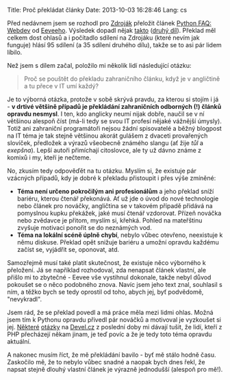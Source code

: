 Title: Proč překládat články
Date: 2013-10-03 16:28:46
Lang: cs

Před nedávnem jsem se rozhodl pro [Zdroják](http://www.zdrojak.cz/) přeložit článek [Python FAQ: Webdev](http://me.veekun.com/blog/2012/05/05/python-faq-webdev/) od [Eeveeho](http://me.veekun.com/about/). Výsledek dopadl nějak [takto](http://www.zdrojak.cz/clanky/jak-napisu-webovou-aplikaci-v-pythonu/) ([druhý díl](http://www.zdrojak.cz/clanky/jak-napisu-webovou-aplikaci-v-pythonu-2/)). Překlad měl celkem dost ohlasů a i počítadlo sdílení na Zdrojáku (které nevím jak funguje) hlásí 95 sdílení (a 35 sdílení druhého dílu), takže se to asi pár lidem líbilo.

Než jsem s dílem začal, položilo mi několik lidí následující otázku:

> Proč se pouštět do překladu zahraničního článku, když je v angličtině a tu přece v IT umí každý?

Je to výborná otázka, protože v sobě skrývá pravdu, za kterou si stojím i já - **v drtivé většině případů je překládání zahraničních odborných (!) článků opravdu nesmysl**. I ten, kdo anglicky neumí nijak dobře, naučil se v ní většinou alespoň číst (má-li tedy se svou IT profesí nějaké vážnější úmysly). Totiž ani zahraniční programátoři nejsou žádní spisovatelé a běžný blogpost na IT téma je tak stejně většinou akorát gulášem z dvaceti provařených slovíček, předložek a výrazů všeobecně známého slangu (ať žije *tůl* a *exepšna*). Lepší autoři přimíchají citoslovce, ale ty už dávno známe z komixů i my, kteří je nečteme.

No, zkusím tedy odpověďět na tu otázku. Myslím si, že existuje pár vzácných případů, kdy je dobré k překladu přistoupit i přes výše zmíněné:

- **Téma není určeno pokročilým ani profesionálům** a jeho překlad sníží bariéru, kterou čtenář překonává. Ať už jde o úvod do nové technologie nebo článek pro nováčky, angličtina se v takovém případě přidává na pomyslnou kupku překážek, jaké musí čtenář vzdorovat. Přízeň nováčka nebo zvědavce je přitom, myslím si, křehká. Pohled na mateřštinu zvyšuje motivaci ponořit se do neznámých vod.
- **Téma na lokální scéně úplně chybí**, nebylo vůbec otevřeno, neexistuje k němu diskuse. Překlad opět snižuje bariéru a umožní opravdu každému začíst se, vyjádřit se, oponovat, atd.

Samozřejmě musí také platit skutečnost, že existuje něco výborného k přeložení. Já se například rozhodoval, zda nenapsat článek vlastní, ale přišlo mi to zbytečné - Eevee vše vystihnul dokonale, takže nebyl důvod pokoušet se o něco podobného znova. Navíc jsem jeho text znal, souhlasil s ním, a těžko bych se tedy oprostil od toho, abych jej, byť podvědomě, "nevykradl".

Jsem rád, že se překlad povedl a má práce měla mezi lidmi ohlas. Možná jsem tím k Pythonu opravdu přivedl pár nováčků a motivoval je vyzkoušet si jej. [Některé](http://devel.cz/otazka/jazyky-pro-tvorbu-webovych-aplikaci) [otázky](http://devel.cz/otazka/v-cem-dnes-delat-weby) na [Devel.cz](http://devel.cz/) z poslední doby mi dávají tušit, že lidí, kteří z PHP přecházejí někam jinam, je teď povíc a že je tedy toto téma opravdu aktuální.

A nakonec musím říct, že mě překládání bavilo - byť mě stálo hodně času. Zaskočilo mě, že to nebylo vůbec snadné a naopak bych dnes řekl, že napsat stejně dlouhý vlastní článek je výrazně jednodušší (alespoň pro mě!).

